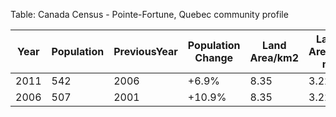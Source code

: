 Table: Canada Census - Pointe-Fortune, Quebec community profile

|Year|Population|PreviousYear|Population Change|Land Area/km2|Land Area/sq mi|Population Density/km2|Population Density/sq mi|Median Age|Median Age Male|Median Age Female|Total Private Dwellings|Median Household Income/$|
|---|---|---|---|---|---|---|---|---|---|---|---|---|
|2011|542|2006|+6.9%|8.35|3.22|64.9|168|44.7|46.7|42.8|265|N/A|
|2006|507|2001|+10.9%|8.35|3.22|60.7|157|44.8|45.4|44.4|241|39297|